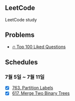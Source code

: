 ## LeetCode
LeetCode study

## Problems
* [🔥 Top 100 Liked Questions](https://leetcode.com/problemset/all/?listId=79h8rn6)

## Schedules

### 7월 5일 ~ 7월 11일
- [X] [763. Partition Labels](https://github.com/sangwoo0727/LeetCode/tree/main/partition-labels)
- [X] [617. Merge Two Binary Trees](https://github.com/sangwoo0727/LeetCode/tree/main/merge-two-binary-trees)
